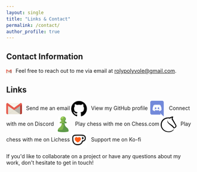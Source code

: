 ```yaml
---
layout: single
title: "Links & Contact"
permalink: /contact/
author_profile: true
---
```


## Contact Information

<img src="/images/custom_icons/email.png" alt="Email" style="width: 1em; height: 1em; object-fit: contain; margin-right: 0.5em; vertical-align: middle;"> Feel free to reach out to me via email at [rolypolyvole@gmail.com](mailto:rolypolyvole@gmail.com).

## Links

<span class="tooltip">
  <a href="mailto:rolypolyvole@gmail.com"><img src="/images/custom_icons/email.png" alt="Email" style="width: 3em; height: 3em; object-fit: contain; margin-right: 0.5em; vertical-align: middle;"></a>
  <span class="tooltip-text">Send me an email</span>
</span>
<span class="tooltip">
  <a href="https://github.com/rolyPolyVole" target="_blank"><img src="/images/custom_icons/github.png" alt="GitHub" class="theme-aware-icon github-icon" style="width: 3em; height: 3em; object-fit: contain; margin-right: 0.5em; vertical-align: middle;"></a>
  <span class="tooltip-text">View my GitHub profile</span>
</span>
<span class="tooltip">
  <a href="https://discord.com/users/rolyPolyVole" target="_blank"><img src="/images/custom_icons/discord.png" alt="Discord" style="width: 3em; height: 3em; object-fit: contain; margin-right: 0.5em; vertical-align: middle;"></a>
  <span class="tooltip-text">Connect with me on Discord</span>
</span>
<span class="tooltip">
  <a href="https://chess.com/member/rolyPolyVole" target="_blank"><img src="/images/custom_icons/chesscom.png" alt="Chess.com" style="width: 3em; height: 3em; object-fit: contain; margin-right: 0.5em; vertical-align: middle;"></a>
  <span class="tooltip-text">Play chess with me on Chess.com</span>
</span>
<span class="tooltip">
  <a href="https://lichess.org/@/rolyPolyVole" target="_blank"><img src="/images/custom_icons/lichess.png" alt="Lichess" class="theme-aware-icon lichess-icon" style="width: 3em; height: 3em; object-fit: contain; margin-right: 0.5em; vertical-align: middle;"></a>
  <span class="tooltip-text">Play chess with me on Lichess</span>
</span>
<span class="tooltip">
  <a href="https://ko-fi.com/rolyPolyVole" target="_blank"><img src="/images/custom_icons/kofi.png" alt="Ko-fi" style="width: 3em; height: 3em; object-fit: contain; margin-right: 0.5em; vertical-align: middle;"></a>
  <span class="tooltip-text">Support me on Ko-fi</span>
</span>

If you'd like to collaborate on a project or have any questions about my work, don't hesitate to get in touch!